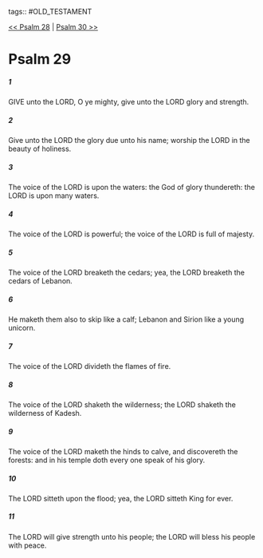 tags:: #OLD_TESTAMENT

[<< Psalm 28](OLD_TESTAMENT/19_Psalms/Psalm_28.md) | [Psalm 30 >>](OLD_TESTAMENT/19_Psalms/Psalm_30.md)

# Psalm 29

##### 1

GIVE unto the LORD, O ye mighty, give unto the LORD glory and strength.

##### 2

Give unto the LORD the glory due unto his name; worship the LORD in the beauty of holiness.

##### 3

The voice of the LORD is upon the waters: the God of glory thundereth: the LORD is upon many waters.

##### 4

The voice of the LORD is powerful; the voice of the LORD is full of majesty.

##### 5

The voice of the LORD breaketh the cedars; yea, the LORD breaketh the cedars of Lebanon.

##### 6

He maketh them also to skip like a calf; Lebanon and Sirion like a young unicorn.

##### 7

The voice of the LORD divideth the flames of fire.

##### 8

The voice of the LORD shaketh the wilderness; the LORD shaketh the wilderness of Kadesh.

##### 9

The voice of the LORD maketh the hinds to calve, and discovereth the forests: and in his temple doth every one speak of his glory.

##### 10

The LORD sitteth upon the flood; yea, the LORD sitteth King for ever.

##### 11

The LORD will give strength unto his people; the LORD will bless his people with peace.
